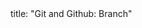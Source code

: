 <frontmatter>
title: "Git and Github: Branch"
</frontmatter>

<include src="navbar.md" boilerplate />

<include src="unit-inPage-asFlat.md" boilerplate />